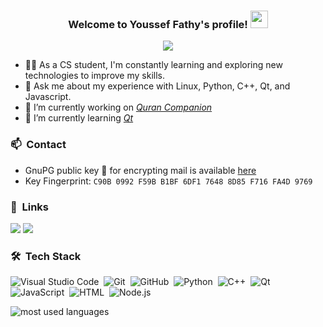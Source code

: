 <h3 align="center">
  Welcome to Youssef Fathy's profile!
  <img src="https://media.giphy.com/media/hvRJCLFzcasrR4ia7z/giphy.gif" width="28">
</h3>

<!-- Typing SVG by DenverCoder1 - https://github.com/DenverCoder1/readme-typing-svg -->
<p align="center">
  <a href="https://github.com/DenverCoder1/readme-typing-svg"><img src="https://readme-typing-svg.herokuapp.com/?lines=Software%20Developer;Always%20learning%20new%20things&font=Fira%20Code&center=true&width=440&height=45&color=f75c7e&vCenter=true&size=22"></a>
</p>

- 👨‍💻 As a CS student, I'm constantly learning and exploring new technologies to improve my skills.
- 💬 Ask me about my experience with Linux, Python, C++, Qt, and Javascript.
- 🔭 I’m currently working on *[Quran Companion](https://github.com/0xzer0x/quran-companion)*
- 🌱 I’m currently learning *[Qt](https://qt.io)*

### 📫 &nbsp;Contact
- GnuPG public key 🔑 for encrypting mail is available [here](https://gist.github.com/0xzer0x/f60c490a0b72b7d2bdd61f8093b978ae)
- Key Fingerprint: `C90B 0992 F59B B1BF 6DF1 7648 8D85 F716 FA4D 9769`

### 🔗 &nbsp;Links

<a href="https://linkedin.com/in/0xzer0x" target="_blank"><img src="https://img.shields.io/badge/-Youssef%20Fathy-0077B5?style=for-the-badge&logo=Linkedin&logoColor=white"/></a>
<a href="https://t.me/youfathy" target="_blank"><img src="https://img.shields.io/badge/-Youssef%20Fathy-0077B5?style=for-the-badge&logo=Telegram&logoColor=white"/></a>

### 🛠 &nbsp;Tech Stack

![Visual Studio Code](https://img.shields.io/badge/-Visual%20Studio%20Code-05122A?style=flat&logo=visual-studio-code&logoColor=007ACC)&nbsp;
![Git](https://img.shields.io/badge/-Git-05122A?style=flat&logo=git)&nbsp;
![GitHub](https://img.shields.io/badge/-GitHub-05122A?style=flat&logo=github)&nbsp;
![Python](https://img.shields.io/badge/-Python%20-05122A?style=flat&logo=python)&nbsp;
![C++](https://img.shields.io/badge/-c++-05122A?style=flat&logo=cplusplus&logoColor=00599C)&nbsp;
![Qt](https://img.shields.io/badge/-Qt-05122A?style=flat&logo=qt)&nbsp;
![JavaScript](https://img.shields.io/badge/-JavaScript-05122A?style=flat&logo=javascript)&nbsp;
![HTML](https://img.shields.io/badge/-HTML-05122A?style=flat&logo=HTML5)&nbsp;
![Node.js](https://img.shields.io/badge/-Node.js-05122A?style=flat&logo=node.js&logoColor=339933)&nbsp;

<img align="left" src="https://github-readme-stats.vercel.app/api/top-langs?username=0xzer0x&show_icons=true&locale=en&layout=compact&theme=radical" alt="most used languages" />
<br>
<a href="https://komarev.com/ghpvc/?username=0xzer0x&style=for-the-badge">

